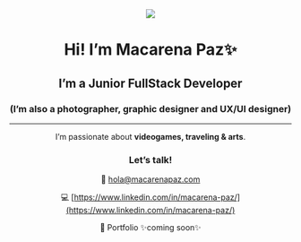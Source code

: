 <div align="center"><img width: 200px src="https://media.tenor.com/nkYsPDoADwgAAAAC/computer-pixel-art.gif" /></div>
<div align="center"> 

# Hi! I’m Macarena Paz✨

## I’m a **Junior FullStack Developer**

### (I’m also a photographer, graphic designer and UX/UI designer)

---

I’m passionate about **videogames, traveling & arts**.

### Let’s talk!

📧 hola@macarenapaz.com

💻 [https://www.linkedin.com/in/macarena-paz/](https://www.linkedin.com/in/macarena-paz/)

🎨 Portfolio ✨coming soon✨
</div>
